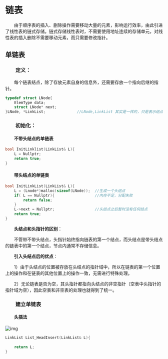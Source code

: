 # 链表

&emsp;&emsp;由于顺序表的插入、删除操作需要移动大量的元素，影响运行效率，由此引进了线性表的链式存储。链式存储线性表时，不需要使用地址连续的存储单元，对线性表的插入删除不需要移动元素，而只需要修改指针。



## 单链表

### &emsp;&emsp;定义：

&emsp;&emsp;每个链表结点，除了存放元素自身的信息外，还需要存放一个指向后继的指针。

```cpp
typedef struct LNode{
    ElemType data;
    struct LNode* next;
}LNode, *LinkList;				//LNode,LinkList 其实是一样的，只是表示结点和链表更方便
```



### &emsp;&emsp;初始化：

#### &emsp;&emsp;不带头结点的单链表

```cpp
bool InitLinklist(LinkList& L){
    L = Nullptr;
    return true;
}
```

#### &emsp;&emsp;带头结点的单链表

```cpp
bool InitLinkList(LinkList& L){
    L = (Lnode*)malloc(sizeof(LNode));	//生成一个头结点
    if( L == Nullptr){					//内存不足，分配失败
        return false;
    }
    L->next = Nullptr;					//头结点之后暂时没有任何结点
    return true;
}
```

&emsp;&emsp;**头结点和头指针的区别**：

&emsp;&emsp;不管带不带头结点，头指针始终指向链表的第一个结点，而头结点是带头结点的链表中的第一个结点，节点内通常不存储信息。

&emsp;&emsp;**引入头结点后的优点**：

&emsp;&emsp;1）由于头结点的位置被存放在头结点的指针域中，所以在链表的第一个位置上的操作和在链表的其他位置上的操作一致，无需进行特殊处理。

&emsp;&emsp;2）无论链表是否为空，其头指针都指向头结点的非空指针（空表中头指针的指针域为空），因此空表和非空表的处理也就得到了统一。



### &emsp;&emsp;建立单链表

#### &emsp;&emsp;头插法

![img](https://gimg2.baidu.com/image_search/src=http%3A%2F%2Fi0.hdslb.com%2Fbfs%2Farticle%2F4061f6e37978a8ef7ee856ea25bbc98bfca5da49.png&refer=http%3A%2F%2Fi0.hdslb.com&app=2002&size=f9999,10000&q=a80&n=0&g=0n&fmt=jpeg?sec=1613317747&t=e6aff162b01bb9d656661f6c138fd9dd)

```cpp
LinkList List_HeadInsert(LinkList& L){
    
    return L;
}
```

